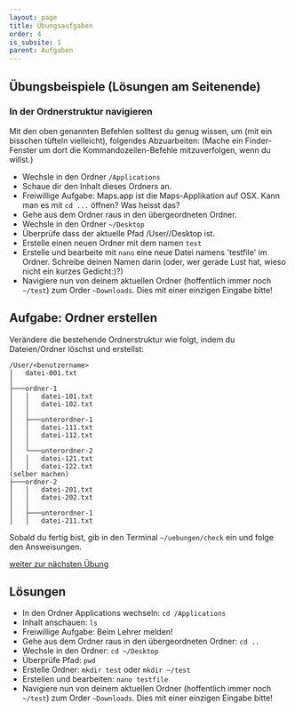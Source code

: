 ```yaml
---
layout: page
title: Übungsaufgaben
order: 4
is_subsite: 1
parent: Aufgaben
---
```


## Übungsbeispiele (Lösungen am Seitenende)

### In der Ordnerstruktur navigieren

Mit den oben genannten Befehlen solltest du genug wissen, um (mit ein bisschen tüfteln vielleicht), folgendes Abzuarbeiten:
(Mache ein Finder-Fenster um dort die Kommandozeilen-Befehle mitzuverfolgen, wenn du willst.)

* Wechsle in den Ordner `/Applications`
* Schaue dir den Inhalt dieses Ordners an.
* Freiwillige Aufgabe: Maps.app ist die Maps-Applikation auf OSX. Kann man es mit `cd ...` öffnen? Was heisst das?
* Gehe aus dem Ordner raus in den übergeordneten Ordner.
* Wechsle in den Ordner `~/Desktop`
* Überprüfe dass der aktuelle Pfad /User/<benutzername>/Desktop ist.
* Erstelle einen neuen Ordner mit dem namen `test`
* Erstelle und bearbeite mit `nano` eine neue Datei namens 'testfile' im Ordner. Schreibe deinen Namen darin (oder, wer gerade Lust hat, wieso nicht ein kurzes Gedicht:)?)
* Navigiere nun von deinem aktuellen Ordner (hoffentlich immer noch `~/test`) zum Order `~Downloads`. Dies mit einer einzigen Eingabe bitte!

## Aufgabe: Ordner erstellen

Verändere die bestehende Ordnerstruktur wie folgt, indem du Dateien/Ordner löschst und erstellst:

```
/User/<benutzername>
│   datei-001.txt
│
├───ordner-1
│   │   datei-101.txt
│   │   datei-102.txt
│   │
│   ├───unterordner-1
│   │   datei-111.txt
│   │   datei-112.txt
│   │
│   └───unterordner-2
│   │   datei-121.txt
│   │   datei-122.txt
(selber machen)
├───ordner-2
│   │   datei-201.txt
│   │   datei-202.txt
│   │
│   ├───unterordner-1
│   │   datei-211.txt

```
Sobald du fertig bist, gib in den Terminal `~/uebungen/check` ein und folge den Answeisungen.

[weiter zur nächsten Übung](/umbenennen)


## Lösungen

* In den Ordner Applications wechseln: `cd /Applications`
* Inhalt anschauen: `ls`
* Freiwillige Aufgabe: Beim Lehrer melden!
* Gehe aus dem Ordner raus in den übergeordneten Ordner: `cd ..`
* Wechsle in den Ordner: `cd ~/Desktop`
* Überprüfe Pfad: `pwd`
* Erstelle Ordner: `mkdir test` oder `mkdir ~/test`
* Erstellen und bearbeiten: `nano testfile`
* Navigiere nun von deinem aktuellen Ordner (hoffentlich immer noch `~/test`) zum Order `~Downloads`. Dies mit einer einzigen Eingabe bitte!

